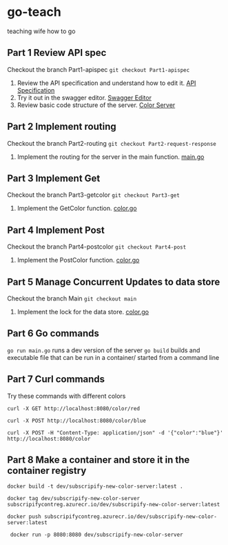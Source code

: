 # go-teach
teaching wife how to go

## Part 1 Review API spec
  Checkout the branch Part1-apispec `git checkout Part1-apispec`
  1. Review the API specification and understand how to edit it.
    [API Specification](api/colorserver.yaml)
  2. Try it out in the swagger editor.
    [Swagger Editor](https://editor.swagger.io/)
  3. Review basic code structure of the server.
    [Color Server](main.go)

## Part 2 Implement routing
  Checkout the branch Part2-routing `git checkout Part2-request-response`
  1. Implement the routing for the server in the main function.
    [main.go](main.go#L28)

## Part 3 Implement Get
  Checkout the branch Part3-getcolor `git checkout Part3-get`
  1. Implement the GetColor function.
    [color.go](color.go#L41)

## Part 4 Implement Post
  Checkout the branch Part4-postcolor `git checkout Part4-post`
  1. Implement the PostColor function.
    [color.go](color.go#L78)

## Part 5 Manage Concurrent Updates to data store
  Checkout the branch Main `git checkout main` 
  1. Implement the lock for the data store.
    [color.go](color.go#L78)

## Part 6 Go commands
`go run main.go` runs a dev version of the server
`go build` builds and executable file that can be run in a container/ started from a command line


## Part 7 Curl commands

Try these commands with different colors

`curl -X GET http://localhost:8080/color/red`

`curl -X POST http://localhost:8080/color/blue`

`curl -X POST -H "Content-Type: application/json" -d '{"color":"blue"}' http://localhost:8080/color`


## Part 8 Make a container and store it in the container registry

`docker build -t dev/subscripify-new-color-server:latest .`

`docker tag dev/subscripify-new-color-server subscripifycontreg.azurecr.io/dev/subscripify-new-color-server:latest`

`docker push subscripifycontreg.azurecr.io/dev/subscripify-new-color-server:latest`

` docker run -p 8080:8080 dev/subscripify-new-color-server`
